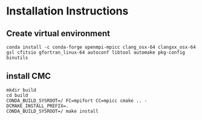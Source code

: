 # Installation Instructions

## Create virtual environment
```
conda install -c conda-forge openmpi-mpicc clang_osx-64 clangxx_osx-64 gsl cfitsio gfortran_linux-64 autoconf libtool automake pkg-config binutils
```

## install CMC
```
mkdir build
cd build
CONDA_BUILD_SYSROOT=/ FC=mpifort CC=mpicc cmake .. -DCMAKE_INSTALL_PREFIX=.
CONDA_BUILD_SYSROOT=/ make install
```
